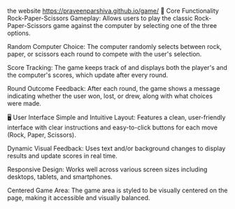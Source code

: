 the website https://praveenparshiva.github.io/game/
🔧 Core Functionality
Rock-Paper-Scissors Gameplay: Allows users to play the classic Rock-Paper-Scissors game against the computer by selecting one of the three options.

Random Computer Choice: The computer randomly selects between rock, paper, or scissors each round to compete with the user's selection.

Score Tracking: The game keeps track of and displays both the player's and the computer's scores, which update after every round.

Round Outcome Feedback: After each round, the game shows a message indicating whether the user won, lost, or drew, along with what choices were made.

🖥️ User Interface
Simple and Intuitive Layout: Features a clean, user-friendly interface with clear instructions and easy-to-click buttons for each move (Rock, Paper, Scissors).

Dynamic Visual Feedback: Uses text and/or background changes to display results and update scores in real time.

Responsive Design: Works well across various screen sizes including desktops, tablets, and smartphones.

Centered Game Area: The game area is styled to be visually centered on the page, making it accessible and visually balanced.
